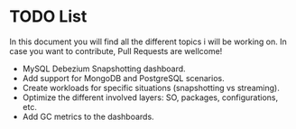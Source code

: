 # TODO List 

In this document you will find all the different topics i will be working on. In case you want to contribute, Pull Requests are wellcome! 

* MySQL Debezium Snapshotting dashboard.
* Add support for MongoDB and PostgreSQL scenarios.
* Create workloads for specific situations (snapshotting vs streaming).
* Optimize the different involved layers: SO, packages, configurations, etc.
* Add GC metrics to the dashboards.
